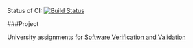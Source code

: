Status of CI:
[![Build Status](https://travis-ci.org/iNeedCode/CDT414.png?branch=master)](https://travis-ci.org/iNeedCode/CDT414)

###Project

University assignments for [Software Verification and Validation][1]


[1]: (http://www.mdh.se/utbildning/kurser/sok-kurs-1.34444?l=en_UK&kod=CDT414&anmalningskod=24022)

